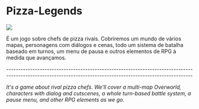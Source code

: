 # Pizza-Legends

<img src="https://user-images.githubusercontent.com/112625422/194766013-62fc742c-096b-499d-901e-045cfa996b78.png">

<p>É um jogo sobre chefs de pizza rivais. Cobriremos um mundo de vários mapas, personagens com diálogos e cenas, todo um sistema de batalha baseado em turnos, um menu de pausa e outros elementos de RPG à medida que avançamos.
</p>
<p>------------------------------------------------------------------------------------------------------------------------------------------------------------</p>
<p><i>It's a game about rival pizza chefs. We'll cover a multi-map Overworld, characters with dialog and cutscenes, a whole turn-based battle system, a pause menu, and other RPG elements as we go.</i></p>
